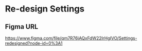 # Re-design Settings

## Figma URL
https://www.figma.com/file/qm7R76jAQxFdW22IrHgIVO/Settings-redesigned?node-id=0%3A1
